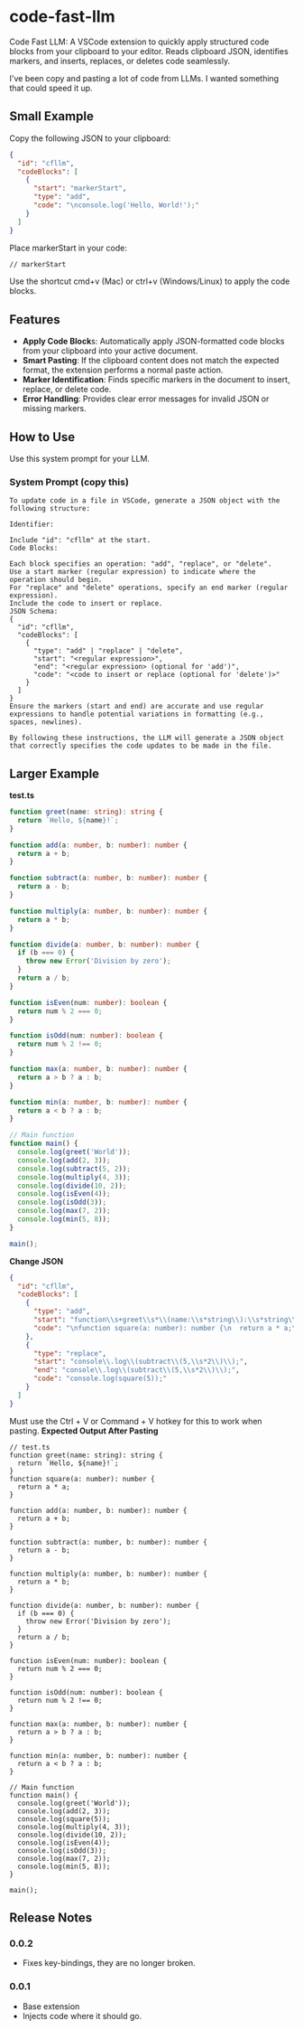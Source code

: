 # code-fast-llm

Code Fast LLM: A VSCode extension to quickly apply structured code blocks from your clipboard to your editor. Reads clipboard JSON, identifies markers, and inserts, replaces, or deletes code seamlessly.

I've been copy and pasting a lot of code from LLMs. I wanted something that could speed it up.

## Small Example

Copy the following JSON to your clipboard:

```json
{
  "id": "cfllm",
  "codeBlocks": [
    {
      "start": "markerStart",
      "type": "add",
      "code": "\nconsole.log('Hello, World!');"
    }
  ]
}
```

Place markerStart in your code:

```txt
// markerStart
```

Use the shortcut cmd+v (Mac) or ctrl+v (Windows/Linux) to apply the code blocks.

## Features

- **Apply Code Block**s: Automatically apply JSON-formatted code blocks from your clipboard into your active document.
- **Smart Pasting**: If the clipboard content does not match the expected format, the extension performs a normal paste action.
- **Marker Identification**: Finds specific markers in the document to insert, replace, or delete code.
- **Error Handling**: Provides clear error messages for invalid JSON or missing markers.

## How to Use

Use this system prompt for your LLM.

### System Prompt (copy this)

```
To update code in a file in VSCode, generate a JSON object with the following structure:

Identifier:

Include "id": "cfllm" at the start.
Code Blocks:

Each block specifies an operation: "add", "replace", or "delete".
Use a start marker (regular expression) to indicate where the operation should begin.
For "replace" and "delete" operations, specify an end marker (regular expression).
Include the code to insert or replace.
JSON Schema:
{
  "id": "cfllm",
  "codeBlocks": [
    {
      "type": "add" | "replace" | "delete",
      "start": "<regular expression>",
      "end": "<regular expression> (optional for 'add')",
      "code": "<code to insert or replace (optional for 'delete')>"
    }
  ]
}
Ensure the markers (start and end) are accurate and use regular expressions to handle potential variations in formatting (e.g., spaces, newlines).

By following these instructions, the LLM will generate a JSON object that correctly specifies the code updates to be made in the file.
```

## Larger Example

**test.ts**

```ts
function greet(name: string): string {
  return `Hello, ${name}!`;
}

function add(a: number, b: number): number {
  return a + b;
}

function subtract(a: number, b: number): number {
  return a - b;
}

function multiply(a: number, b: number): number {
  return a * b;
}

function divide(a: number, b: number): number {
  if (b === 0) {
    throw new Error('Division by zero');
  }
  return a / b;
}

function isEven(num: number): boolean {
  return num % 2 === 0;
}

function isOdd(num: number): boolean {
  return num % 2 !== 0;
}

function max(a: number, b: number): number {
  return a > b ? a : b;
}

function min(a: number, b: number): number {
  return a < b ? a : b;
}

// Main function
function main() {
  console.log(greet('World'));
  console.log(add(2, 3));
  console.log(subtract(5, 2));
  console.log(multiply(4, 3));
  console.log(divide(10, 2));
  console.log(isEven(4));
  console.log(isOdd(3));
  console.log(max(7, 2));
  console.log(min(5, 8));
}

main();
```

**Change JSON**

```json
{
  "id": "cfllm",
  "codeBlocks": [
    {
      "type": "add",
      "start": "function\\s+greet\\s*\\(name:\\s*string\\):\\s*string\\s*\\{\\s*return\\s*`Hello,\\s*\\${name}!`;\\s*\\}",
      "code": "\nfunction square(a: number): number {\n  return a * a;\n}\n"
    },
    {
      "type": "replace",
      "start": "console\\.log\\(subtract\\(5,\\s*2\\)\\);",
      "end": "console\\.log\\(subtract\\(5,\\s*2\\)\\);",
      "code": "console.log(square(5));"
    }
  ]
}
```

Must use the Ctrl + V or Command + V hotkey for this to work when pasting.
**Expected Output After Pasting**

```
// test.ts
function greet(name: string): string {
  return `Hello, ${name}!`;
}
function square(a: number): number {
  return a * a;
}

function add(a: number, b: number): number {
  return a + b;
}

function subtract(a: number, b: number): number {
  return a - b;
}

function multiply(a: number, b: number): number {
  return a * b;
}

function divide(a: number, b: number): number {
  if (b === 0) {
    throw new Error('Division by zero');
  }
  return a / b;
}

function isEven(num: number): boolean {
  return num % 2 === 0;
}

function isOdd(num: number): boolean {
  return num % 2 !== 0;
}

function max(a: number, b: number): number {
  return a > b ? a : b;
}

function min(a: number, b: number): number {
  return a < b ? a : b;
}

// Main function
function main() {
  console.log(greet('World'));
  console.log(add(2, 3));
  console.log(square(5));
  console.log(multiply(4, 3));
  console.log(divide(10, 2));
  console.log(isEven(4));
  console.log(isOdd(3));
  console.log(max(7, 2));
  console.log(min(5, 8));
}

main();
```

## Release Notes

### 0.0.2

- Fixes key-bindings, they are no longer broken.

### 0.0.1

- Base extension
- Injects code where it should go.
